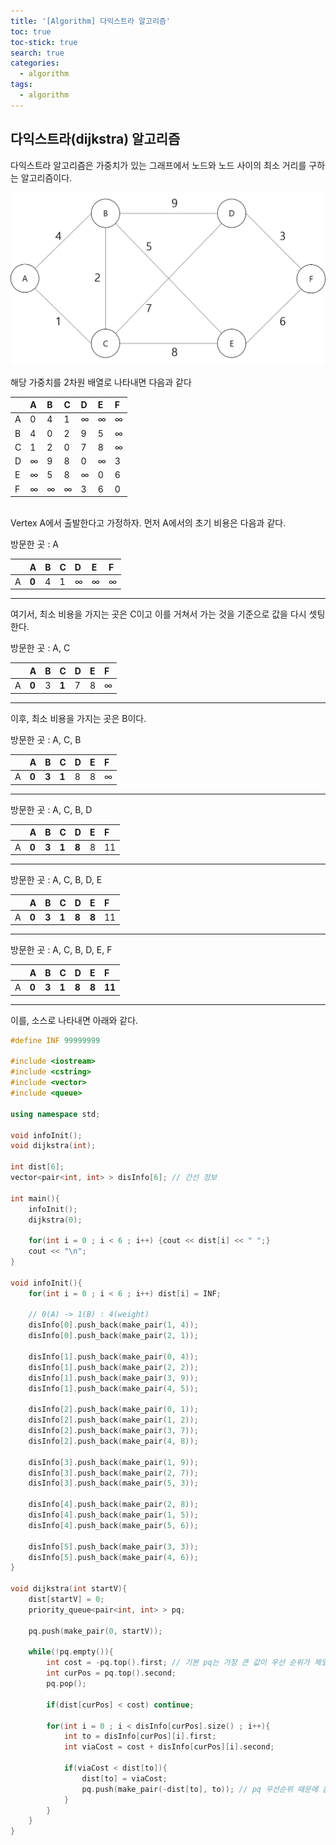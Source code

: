 ```yaml
---
title: '[Algorithm] 다익스트라 알고리즘'
toc: true
toc-stick: true
search: true
categories:
  - algorithm
tags:
  - algorithm
---
```


## 다익스트라(dijkstra) 알고리즘

다익스트라 알고리즘은 가중치가 있는 그래프에서 노드와 노드 사이의 최소 거리를 구하는 알고리즘이다.

![dijk1](/assets/images/algorithm/dijk1.png)

해당 가중치를 2차원 배열로 나타내면 다음과 같다

| |A|B|C|D|E|F|
|:-|:-|:-|:-|:-|:-|:-|
|A|0|4|1|∞|∞|∞|
|B|4|0|2|9|5|∞|
|C|1|2|0|7|8|∞|
|D|∞|9|8|0|∞|3|
|E|∞|5|8|∞|0|6|
|F|∞|∞|∞|3|6|0|  

<br/>
Vertex A에서 출발한다고 가정하자. 먼저 A에서의 초기 비용은 다음과 같다.

방문한 곳 : A  

| |A|B|C|D|E|F|
|:-|:-|:-|:-|:-|:-|:-|
|A|**0**|4|1|∞|∞|∞|  

----------

여기서, 최소 비용을 가지는 곳은 C이고 이를 거쳐서 가는 것을 기준으로 값을 다시 셋팅한다.

방문한 곳 : A, C  

| |A|B|C|D|E|F|
|:-|:-|:-|:-|:-|:-|:-|
|A|**0**|3|**1**|7|8|∞|

----------

이후, 최소 비용을 가지는 곳은 B이다.

방문한 곳 : A, C, B

| |A|B|C|D|E|F|
|:-|:-|:-|:-|:-|:-|:-|
|A|**0**|**3**|**1**|8|8|∞|

----------

방문한 곳 : A, C, B, D

| |A|B|C|D|E|F|
|:-|:-|:-|:-|:-|:-|:-|
|A|**0**|**3**|**1**|**8**|8|11|

----------

방문한 곳 : A, C, B, D, E

| |A|B|C|D|E|F|
|:-|:-|:-|:-|:-|:-|:-|
|A|**0**|**3**|**1**|**8**|**8**|11|

----------

방문한 곳 : A, C, B, D, E, F

| |A|B|C|D|E|F|
|:-|:-|:-|:-|:-|:-|:-|
|A|**0**|**3**|**1**|**8**|**8**|**11**|

----------

이를, 소스로 나타내면 아래와 같다.

``` cpp
#define INF 99999999

#include <iostream>
#include <cstring>
#include <vector>
#include <queue>

using namespace std;

void infoInit();
void dijkstra(int);

int dist[6];
vector<pair<int, int> > disInfo[6]; // 간선 정보

int main(){
	infoInit();
	dijkstra(0);

	for(int i = 0 ; i < 6 ; i++) {cout << dist[i] << " ";}
	cout << "\n";
}

void infoInit(){
	for(int i = 0 ; i < 6 ; i++) dist[i] = INF;

	// 0(A) -> 1(B) : 4(weight)
	disInfo[0].push_back(make_pair(1, 4));
	disInfo[0].push_back(make_pair(2, 1));

	disInfo[1].push_back(make_pair(0, 4));
	disInfo[1].push_back(make_pair(2, 2));
	disInfo[1].push_back(make_pair(3, 9));
	disInfo[1].push_back(make_pair(4, 5));
	
	disInfo[2].push_back(make_pair(0, 1));
	disInfo[2].push_back(make_pair(1, 2));
	disInfo[2].push_back(make_pair(3, 7));
	disInfo[2].push_back(make_pair(4, 8));

	disInfo[3].push_back(make_pair(1, 9));
	disInfo[3].push_back(make_pair(2, 7));
	disInfo[3].push_back(make_pair(5, 3));
	
	disInfo[4].push_back(make_pair(2, 8));
	disInfo[4].push_back(make_pair(1, 5));
	disInfo[4].push_back(make_pair(5, 6));

	disInfo[5].push_back(make_pair(3, 3));
	disInfo[5].push_back(make_pair(4, 6));
}

void dijkstra(int startV){
	dist[startV] = 0;
	priority_queue<pair<int, int> > pq;

	pq.push(make_pair(0, startV));

	while(!pq.empty()){
		int cost = -pq.top().first; // 기본 pq는 가장 큰 값이 우선 순위가 제일 높으므로 부호로 음수로 삽입을 하여 절대값이 작은 것부터 뽑음 
		int curPos = pq.top().second;
		pq.pop();

		if(dist[curPos] < cost) continue;

		for(int i = 0 ; i < disInfo[curPos].size() ; i++){
			int to = disInfo[curPos][i].first;
			int viaCost = cost + disInfo[curPos][i].second;

			if(viaCost < dist[to]){
				dist[to] = viaCost;
				pq.push(make_pair(-dist[to], to)); // pq 우선순위 때문에 음수 값 삽입
			}
		}
	}
}
```